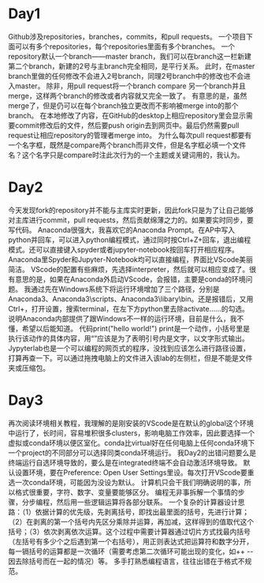 # Day1
Github涉及repositories，branches，commits，和pull requests。
一个项目下面可以有多个repositories，每个repositories里面有多个branches。
一个repository默认一个branch——master branch，我们可以在branch这一栏新建第二个branch，新建的2号与主branch完全相同，是平行关系。
此时，在master branch里做的任何修改不会进入2号branch，同理2号branch中的修改也不会进入master。
除非，用pull request将一个branch compare 另一个branch并且merge，这样两个branch的修改或者内容就又完全一致了。
有意思的是，虽然merge了，但是仍可以在每个branch独立更改而不影响被merge into的那个branch。
在本地修改了内容，在GitHub的desktop上相应repository里会显示需要commit修改后的文件，然后要push origin去到网页中。最后仍然需要pull request让相应repository的管理者merge into。
为什么每次pull request都要有一个名字框，既然是compare两个branch而非文件，但是名字框必填一个文件名？这个名字只是compare时注此次行为的一个主题或关键词用的，我认为。

# Day2
今天发现fork的repository并不能与主库实时更新，因此fork只是为了让自己能够对主库进行commit，pull requests，然后贡献绵薄之力的。如果要实时同步，要写代码。
Anaconda很强大，我喜欢它的Anaconda Prompt。在AP中写入python并回车，可以进入python编程模式，通过同时按Ctrl+Z+回车，退出编程模式。还可以直接键入spyder或者jupyter-notebook按回车打开相应程序。
Anaconda里Spyder和Jupyter-Notebook均可以直接编程，界面比VScode美丽简洁。
VScode的配置有些麻烦，先选择interpreter，然后就可以相应变成了。很有意思的是，如果在Anaconda外启动VScode，会报错，主要是conda的环境问题。
我通过先在Windows系统下将运行环境增加了三个路径，分别是Anaconda3、Anaconda3\scripts、Anaconda3\libary\bin。还是报错后，又用Ctrl+，打开设置，搜索terminal，在左下方python里去除activate……的勾选。
说明Anaconda内部提供了跟Windows不一样的运行环境，目前是什么，我不懂，希望以后能知道。
代码print("hello world!") print是一个动作，小括号里是执行该动作的具体内容，用“”应该是为了表明引号内是文字，以文字形式输出。
Jypyterlab也是一个可以编程的网页式的程序，没找到应该怎么进行路径设置，打算再查一下。可以通过拖拽电脑上的文件进入该lab的左侧栏，但是不能是文件夹或压缩包。

# Day3
再次阅读环境相关教程，我理解的是刚安装的VScode是在默认的global这个环境中运行了，长时间，容易堆积很多clusters，影响电脑工作效率，因此要选择一个虚拟或conda环境以便区室化。conda比virtual好在任何电脑上任何conda环境下一个project的不同部分可以选择同类conda环境运行。
我Day2的出错问题要么是终端运行自选环境导致的，要么是在integrated终端不会自动激活环境导致。
默认设置环境，要在Preference: Open User Settings里设。每次打开VScode要重选一次conda环境，可能因为没设为默认。
计算机只会干我们明确说明的事，所以格式很重要，字符、数字、变量要能够区分。
编程无非事拆解一个事情的步骤，分步编程，然后用一些逻辑运算将各部分联系。
一个复杂的计算器设计思路：（1）依据计算的优先级，先剥离括号，即找出最里面的括号，先进行计算；（2）在剥离的第一个括号内先区分乘除并运算，再加减，这样得到的值取代这个括号；（3）依次剥离依次运算。这个过程中需要计算器通过切片方式找最内括号（左括号有多少个之后遇到第一个右括号），用正则表达式把运算符和数字分开，每一镉括号的运算都是一次循环（需要考虑第二次循环可能出现的变化，如++ --因去除括号而在一起的情况）等。
多手打熟悉编程语言，往往出错在于格式不规范。
